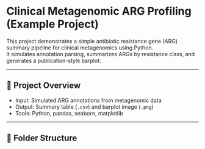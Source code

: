 # Clinical Metagenomic ARG Profiling (Example Project)

This project demonstrates a simple antibiotic resistance gene (ARG) summary pipeline for clinical metagenomics using Python.  
It simulates annotation parsing, summarizes ARGs by resistance class, and generates a publication-style barplot.

---

## 🔬 Project Overview

- Input: Simulated ARG annotations from metagenomic data
- Output: Summary table (`.csv`) and barplot image (`.png`)
- Tools: Python, pandas, seaborn, matplotlib

---

## 📁 Folder Structure


